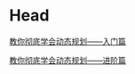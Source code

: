 # Head

[教你彻底学会动态规划——入门篇](https://blog.csdn.net/baidu_28312631/article/details/47418773)

[教你彻底学会动态规划——进阶篇](https://blog.csdn.net/baidu_28312631/article/details/47426445)

